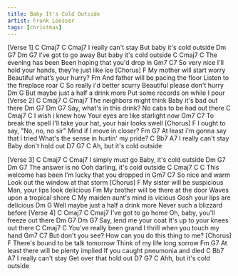```yaml
---
title: Baby It's Cold Outside
artist: Frank Loesser
tags: [christmas]
---
```

[Verse 1]
    C          Cmaj7         C     Cmaj7
I really can't stay
               But baby it's cold outside
     Dm        G7          Dm     G7
I've got to go away
             But baby it's cold outside
     C          Cmaj7         C
The evening has been
             Been hoping that you'd drop in
        Gm7                 C7
So very nice
             I'll hold your hands, they're just like ice
[Chorus]
   F
My mother will start worry
                    Beautiful what’s your hurry?
     Fm
And father will be pacing the floor
                                   Listen to the fireplace roar
    C
So really i'd better scurry
                   Beautiful please don't hurry
     Dm                       G
But maybe just a half a drink more
                              Put some records on while I pour
[Verse 2]
    C                Cmaj7    C        Cmaj7
The neighbors might think
                    Baby it's bad out there
      Dm             G7          Dm      G7
Say, what's in this drink?
                   No cabs to be had out there
   C           Cmaj7             C
I wish i knew how
              Your eyes are like starlight now
             Gm7              C7
To break the spell
               I'll take your hat, your hair looks swell
[Chorus]
   F
I ought to say, "No, no, no sir"
                           Mind if I move in closer?
   Fm                          G7
At least i'm gonna say that i tried
                              What's the sense in hurtin' my pride?
    C          Bb7         A7
I really can't stay
               Baby don't hold out
             D7    G7  C
Ah, but it's cold outside

[Verse 3]
  C           Cmaj7      C  Cmaj7
I simply must go 
             Baby, it's cold outside
    Dm        G7               Dm  G7
The answer is no
             Ooh darling, it's cold outside
C  Cmaj7  C  C
This welcome has been
               I'm lucky that you dropped in
            Gm7              C7
So nice and warm 
                Look out the window at that storm
[Chorus]
   F
My sister will be suspicious 
                   Man, your lips look delicious
   Fm
My brother will be there at the door
                               Waves upon a tropical shore
   C
My maiden aunt's mind is vicious 
                         Gosh your lips are delicious
     Dm                        G
Well maybe just a half a drink more
                               Never such a blizzard before
[Verse 4]
     C         Cmaj7            C          Cmaj7
I've got to go home
               Oh, baby, you'll freeze out there
      Dm          G7         Dm        G7
Say, lend me your coat 
             It's up to your knees out there
       C           Cmaj7          C
You've really been grand 
                I thrill when you touch my hand
              Gm7         C7
But don't you see?
              How can you do this thing to me?
[Chorus]
        F
There's bound to be talk tomorrow
                        Think of my life long sorrow
   Fm                          G7
At least there will be plenty implied 
                               If you caught pneumonia and died
   C           Bb7          A7
I really can't stay
              Get over that hold out
              D7   G7  C
Ahh, but it's cold outside